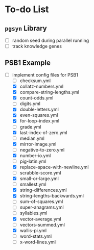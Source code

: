 <!--
 * @Author: He,Yifan
 * @Date: 2022-02-20 22:09:30
 * @LastEditors: He,Yifan
 * @LastEditTime: 2022-02-20 22:15:10
-->

# To-do List

## `pgsyn` Library

- [ ] random seed during parallel running
- [ ] track knowledge genes

## PSB1 Example

- [ ] implement config files for PSB1
  - [ ] checksum.yml
  - [x] collatz-numbers.yml
  - [x] compare-string-lengths.yml
  - [x] count-odds.yml
  - [ ] digits.yml
  - [x] double-letters.yml
  - [x] even-squares.yml
  - [x] for-loop-index.yml
  - [ ] grade.yml
  - [x] last-index-of-zero.yml
  - [ ] median.yml
  - [x] mirror-image.yml
  - [ ] negative-to-zero.yml
  - [x] number-io.yml
  - [ ] pig-latin.yml
  - [x] replace-space-with-newline.yml
  - [ ] scrabble-score.yml
  - [x] small-or-large.yml
  - [ ] smallest.yml
  - [x] string-differences.yml
  - [x] string-lengths-backwards.yml
  - [ ] sum-of-squares.yml
  - [ ] super-anagrams.yml
  - [ ] syllables.yml
  - [x] vector-average.yml
  - [ ] vectors-summed.yml
  - [x] wallis-pi.yml
  - [ ] word-stats.yml
  - [ ] x-word-lines.yml
